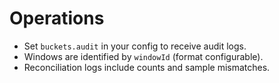 # Operations

- Set `buckets.audit` in your config to receive audit logs.
- Windows are identified by `windowId` (format configurable).
- Reconciliation logs include counts and sample mismatches.
